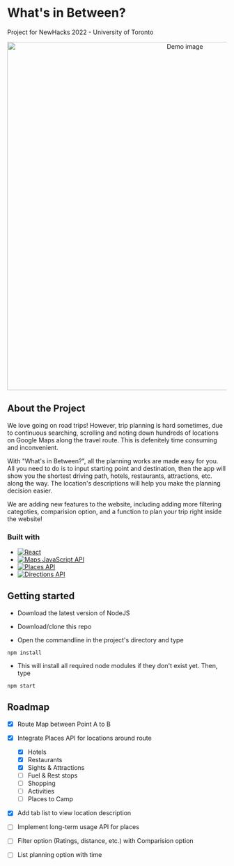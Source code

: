 # What's in Between?

Project for NewHacks 2022 - University of Toronto

<p align="center">
  <img width="800" alt="Demo image" src="https://user-images.githubusercontent.com/108838237/200351785-6dc963dd-cfa7-4acc-a391-48125fa24764.png">
</p>

## About the Project

We love going on road trips! However, trip planning is hard sometimes, due to continuous searching, scrolling and noting down hundreds of locations on Google Maps along the travel route. This is defenitely time consuming and inconvenient.

With "What's in Between?", all the planning works are made easy for you. All you need to do is to input starting point and destination, then the app will show you the shortest driving path, hotels, restaurants, attractions, etc. along the way. The location's descriptions will help you make the planning decision easier.

We are adding new features to the website, including adding more filtering categoties, comparision option, and a function to plan your trip right inside the website!

### Built with

* [![React][React.js]][React-url]
* [![Maps JavaScript API][Google.com]][Maps-JavaScript-API-url]
* [![Places API][Places-API]][Places-API-url]
* [![Directions API][Directions-API]][Directions-API-url]

## Getting started

* Download the latest version of NodeJS

* Download/clone this repo

* Open the commandline in the project's directory and type 

```
npm install
```

* This will install all required node modules if they don't exist yet. Then, type

```
npm start
```

## Roadmap

- [x] Route Map between Point A to B
- [x] Integrate Places API for locations around route
    - [x] Hotels
    - [x] Restaurants
    - [x] Sights & Attractions
    - [ ] Fuel & Rest stops
    - [ ] Shopping
    - [ ] Activities
    - [ ] Places to Camp
- [x] Add tab list to view location description
- [ ] Implement long-term usage API for places
- [ ] Filter option (Ratings, distance, etc.) with Comparision option
- [ ] List planning option with time


[React.js]: https://img.shields.io/badge/React-20232A?style=for-the-badge&logo=react&logoColor=61DAFB
[Google.com]: https://img.shields.io/badge/-Maps-black.svg?style=for-the-badge&logo=google&colorB=e3e8e5
[Places-API]: https://img.shields.io/badge/-Places-black.svg?style=for-the-badge&logo=google&colorB=e3e8e5
[Directions-API]: https://img.shields.io/badge/-Directions-black.svg?style=for-the-badge&logo=google&colorB=e3e8e5

[React-url]: https://reactjs.org/
[Maps-JavaScript-API-url]: https://developers.google.com/maps/documentation/javascript/overview
[Places-API-url]: https://developers.google.com/maps/documentation/places/web-service/overview
[Directions-API-url]: https://developers.google.com/maps/documentation/directions/overview
